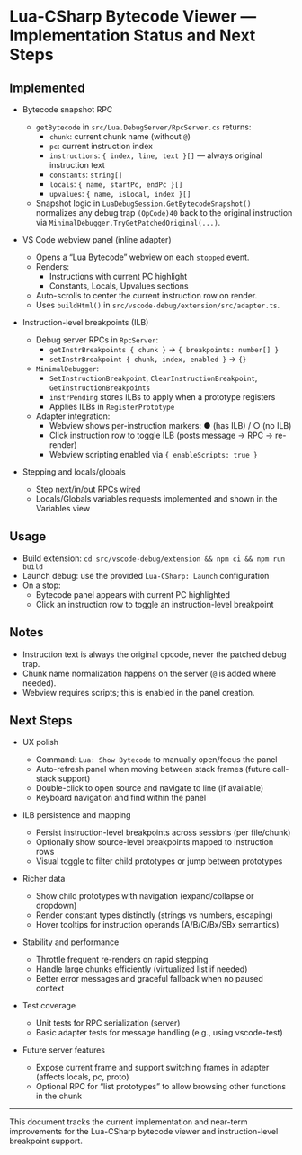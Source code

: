 # Lua-CSharp Bytecode Viewer — Implementation Status and Next Steps

## Implemented

- Bytecode snapshot RPC
  - `getBytecode` in `src/Lua.DebugServer/RpcServer.cs` returns:
    - `chunk`: current chunk name (without `@`)
    - `pc`: current instruction index
    - `instructions`: `{ index, line, text }[]` — always original instruction text
    - `constants`: `string[]`
    - `locals`: `{ name, startPc, endPc }[]`
    - `upvalues`: `{ name, isLocal, index }[]`
  - Snapshot logic in `LuaDebugSession.GetBytecodeSnapshot()` normalizes any debug trap `(OpCode)40` back to the original instruction via `MinimalDebugger.TryGetPatchedOriginal(...)`.

- VS Code webview panel (inline adapter)
  - Opens a “Lua Bytecode” webview on each `stopped` event.
  - Renders:
    - Instructions with current PC highlight
    - Constants, Locals, Upvalues sections
  - Auto-scrolls to center the current instruction row on render.
  - Uses `buildHtml()` in `src/vscode-debug/extension/src/adapter.ts`.

- Instruction-level breakpoints (ILB)
  - Debug server RPCs in `RpcServer`:
    - `getInstrBreakpoints { chunk }` → `{ breakpoints: number[] }`
    - `setInstrBreakpoint { chunk, index, enabled }` → `{}`
  - `MinimalDebugger`:
    - `SetInstructionBreakpoint`, `ClearInstructionBreakpoint`, `GetInstructionBreakpoints`
    - `instrPending` stores ILBs to apply when a prototype registers
    - Applies ILBs in `RegisterPrototype`
  - Adapter integration:
    - Webview shows per-instruction markers: ● (has ILB) / ○ (no ILB)
    - Click instruction row to toggle ILB (posts message → RPC → re-render)
    - Webview scripting enabled via `{ enableScripts: true }`

- Stepping and locals/globals
  - Step next/in/out RPCs wired
  - Locals/Globals variables requests implemented and shown in the Variables view

## Usage

- Build extension: `cd src/vscode-debug/extension && npm ci && npm run build`
- Launch debug: use the provided `Lua-CSharp: Launch` configuration
- On a stop:
  - Bytecode panel appears with current PC highlighted
  - Click an instruction row to toggle an instruction-level breakpoint

## Notes

- Instruction text is always the original opcode, never the patched debug trap.
- Chunk name normalization happens on the server (`@` is added where needed).
- Webview requires scripts; this is enabled in the panel creation.

## Next Steps

- UX polish
  - Command: `Lua: Show Bytecode` to manually open/focus the panel
  - Auto-refresh panel when moving between stack frames (future call-stack support)
  - Double-click to open source and navigate to line (if available)
  - Keyboard navigation and find within the panel

- ILB persistence and mapping
  - Persist instruction-level breakpoints across sessions (per file/chunk)
  - Optionally show source-level breakpoints mapped to instruction rows
  - Visual toggle to filter child prototypes or jump between prototypes

- Richer data
  - Show child prototypes with navigation (expand/collapse or dropdown)
  - Render constant types distinctly (strings vs numbers, escaping)
  - Hover tooltips for instruction operands (A/B/C/Bx/SBx semantics)

- Stability and performance
  - Throttle frequent re-renders on rapid stepping
  - Handle large chunks efficiently (virtualized list if needed)
  - Better error messages and graceful fallback when no paused context

- Test coverage
  - Unit tests for RPC serialization (server)
  - Basic adapter tests for message handling (e.g., using vscode-test)

- Future server features
  - Expose current frame and support switching frames in adapter (affects locals, pc, proto)
  - Optional RPC for “list prototypes” to allow browsing other functions in the chunk

---

This document tracks the current implementation and near-term improvements for the Lua-CSharp bytecode viewer and instruction-level breakpoint support.
